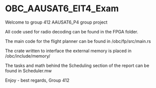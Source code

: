 # OBC_AAUSAT6_EIT4_Exam

Welcome to group 412 AAUSAT6_P4 group project

All code used for radio decoding can be found in the FPGA folder.

The main code for the flight planner can be found in /obc/fp/src/main.rs

The crate written to interface the external memory is placed in /obc/include/memory/

The tasks and math behind the Scheduling section of the report can be found in Scheduler.mw

Enjoy - best regards,
Group 412
